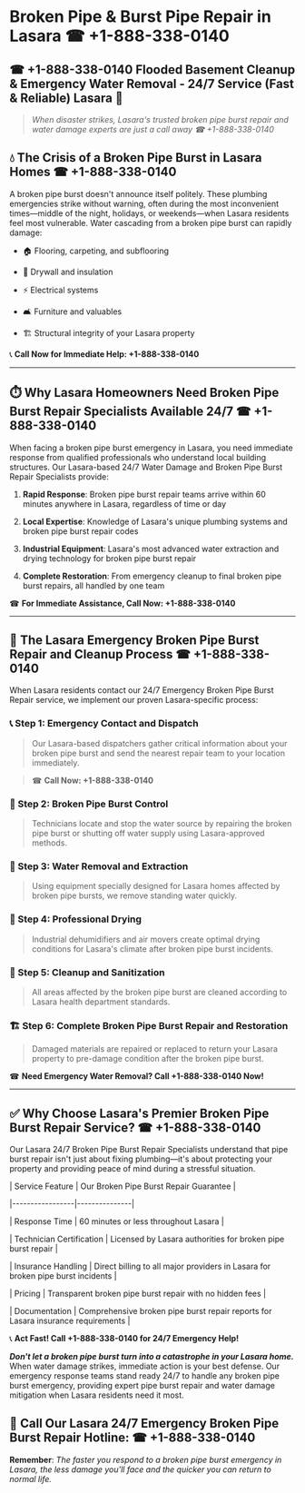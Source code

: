 # Broken Pipe & Burst Pipe Repair in Lasara ☎ +1-888-338-0140  
## ☎ +1-888-338-0140 Flooded Basement Cleanup & Emergency Water Removal - 24/7 Service (Fast & Reliable) Lasara 🚨  

> *When disaster strikes, Lasara's trusted broken pipe burst repair and water damage experts are just a call away ☎ +1-888-338-0140*  

## 💧 The Crisis of a Broken Pipe Burst in Lasara Homes ☎ +1-888-338-0140  

A broken pipe burst doesn't announce itself politely. These plumbing emergencies strike without warning, often during the most inconvenient times—middle of the night, holidays, or weekends—when Lasara residents feel most vulnerable. Water cascading from a broken pipe burst can rapidly damage:  

* 🏠 Flooring, carpeting, and subflooring  
* 🧱 Drywall and insulation  
* ⚡ Electrical systems  
* 🛋️ Furniture and valuables  
* 🏗️ Structural integrity of your Lasara property  

📞 **Call Now for Immediate Help: +1-888-338-0140**  

---  

## ⏱️ Why Lasara Homeowners Need Broken Pipe Burst Repair Specialists Available 24/7 ☎ +1-888-338-0140  

When facing a broken pipe burst emergency in Lasara, you need immediate response from qualified professionals who understand local building structures. Our Lasara-based 24/7 Water Damage and Broken Pipe Burst Repair Specialists provide:  

1. **Rapid Response**: Broken pipe burst repair teams arrive within 60 minutes anywhere in Lasara, regardless of time or day  
2. **Local Expertise**: Knowledge of Lasara's unique plumbing systems and broken pipe burst repair codes  
3. **Industrial Equipment**: Lasara's most advanced water extraction and drying technology for broken pipe burst repair  
4. **Complete Restoration**: From emergency cleanup to final broken pipe burst repairs, all handled by one team  

☎ **For Immediate Assistance, Call Now: +1-888-338-0140**  

---  

## 🔧 The Lasara Emergency Broken Pipe Burst Repair and Cleanup Process ☎ +1-888-338-0140  

When Lasara residents contact our 24/7 Emergency Broken Pipe Burst Repair service, we implement our proven Lasara-specific process:  

### 📞 Step 1: Emergency Contact and Dispatch  
> Our Lasara-based dispatchers gather critical information about your broken pipe burst and send the nearest repair team to your location immediately.  
> ☎ **Call Now: +1-888-338-0140**  

### 🚿 Step 2: Broken Pipe Burst Control  
> Technicians locate and stop the water source by repairing the broken pipe burst or shutting off water supply using Lasara-approved methods.  

### 🌊 Step 3: Water Removal and Extraction  
> Using equipment specially designed for Lasara homes affected by broken pipe bursts, we remove standing water quickly.  

### 💨 Step 4: Professional Drying  
> Industrial dehumidifiers and air movers create optimal drying conditions for Lasara's climate after broken pipe burst incidents.  

### 🧼 Step 5: Cleanup and Sanitization  
> All areas affected by the broken pipe burst are cleaned according to Lasara health department standards.  

### 🏗️ Step 6: Complete Broken Pipe Burst Repair and Restoration  
> Damaged materials are repaired or replaced to return your Lasara property to pre-damage condition after the broken pipe burst.  

☎ **Need Emergency Water Removal? Call +1-888-338-0140 Now!**  

---  

## ✅ Why Choose Lasara's Premier Broken Pipe Burst Repair Service? ☎ +1-888-338-0140  

Our Lasara 24/7 Broken Pipe Burst Repair Specialists understand that pipe burst repair isn't just about fixing plumbing—it's about protecting your property and providing peace of mind during a stressful situation.  

| Service Feature | Our Broken Pipe Burst Repair Guarantee |  
|-----------------|---------------|  
| Response Time | 60 minutes or less throughout Lasara |  
| Technician Certification | Licensed by Lasara authorities for broken pipe burst repair |  
| Insurance Handling | Direct billing to all major providers in Lasara for broken pipe burst incidents |  
| Pricing | Transparent broken pipe burst repair with no hidden fees |  
| Documentation | Comprehensive broken pipe burst repair reports for Lasara insurance requirements |  

📞 **Act Fast! Call +1-888-338-0140 for 24/7 Emergency Help!**  

***Don't let a broken pipe burst turn into a catastrophe in your Lasara home.*** When water damage strikes, immediate action is your best defense. Our emergency response teams stand ready 24/7 to handle any broken pipe burst emergency, providing expert pipe burst repair and water damage mitigation when Lasara residents need it most.  

## 📱 Call Our Lasara 24/7 Emergency Broken Pipe Burst Repair Hotline: ☎ +1-888-338-0140  

**Remember**: *The faster you respond to a broken pipe burst emergency in Lasara, the less damage you'll face and the quicker you can return to normal life.*
